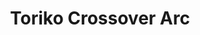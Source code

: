 ---
title: "Toriko Crossover Arc"
cover: https://cdn.opid.my.id/images/saga/fish-man-island.webp
---